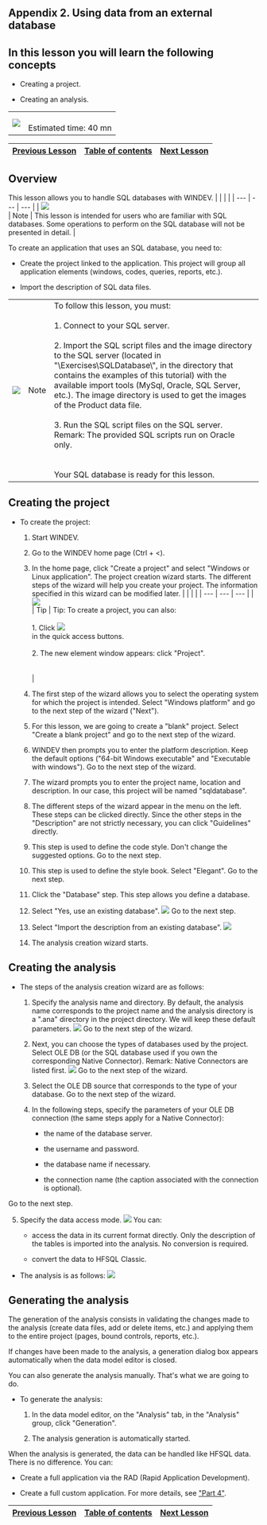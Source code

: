 
## Appendix 2. Using data from an external database
<a name="NOTE1"></a>
<a name="NOTE1_1"></a>


## In this lesson you will learn the following concepts
<a name="this_lesson_you_will_learn_the_following_concepts_ELTTEXTE000182"></a>


- Creating a project.

- Creating an analysis.





|   |   |
| --- | --- |
| ![](https://doc.pcsoft.fr/en-US/images/image.awp?langid=3&name=dur%E9e.png)<br> | <br>Estimated time: 40 mn |

| [Previous Lesson](../TutoWD/1410087557.md) | [Table of contents](../TutoWD/1410086886.md) | [Next Lesson](../TutoWD/1410087559.md) |
| --- | --- | --- |





<a name="NOTE2"></a>
<a name="NOTE2_1"></a>


## Overview
<a name="overview_ELTTEXTE000229"></a>
This lesson allows you to handle SQL databases with WINDEV. |   |   |   |
| --- | --- | --- |
| ![](https://doc.pcsoft.fr/en-US/images/image.awp?langid=3&name=note.png)<br> | Note | This lesson is intended for users who are familiar with SQL databases. Some operations to perform on the SQL database will not be presented in detail. |



To create an application that uses an SQL database, you need to:

- Create the project linked to the application. This project will group all application elements (windows, codes, queries, reports, etc.). 

- Import the description of SQL data files.


|   |   |   |
| --- | --- | --- |
| ![](https://doc.pcsoft.fr/en-US/images/image.awp?langid=3&name=note.png)<br> | Note | To follow this lesson, you must: <br><br>1. Connect to your SQL server. <br><br>2. Import the SQL script files and the image directory to the SQL server (located in "\\Exercises\\SQLDatabase\\", in the directory that contains the examples of this tutorial) with the available import tools (MySql, Oracle, SQL Server, etc.). The image directory is used to get the images of the Product data file. <br><br>3. Run the SQL script files on the SQL server. <br>	Remark: The provided SQL scripts run on Oracle only.<br><br><br>Your SQL database is ready for this lesson. |





<a name="NOTE3"></a>
<a name="NOTE3_1"></a>


## Creating the project
<a name="creating_the_project_ELTTEXTE000289"></a>


- To create the project:

	1. Start WINDEV. 

	2. Go to the WINDEV home page (Ctrl + &lt;). 

	3. In the home page, click "Create a project" and select "Windows or Linux application". The project creation wizard starts. The different steps of the wizard will help you create your project. The information specified in this wizard can be modified later.
			|   |   |   |
| --- | --- | --- |
| ![](https://doc.pcsoft.fr/en-US/images/image.awp?langid=3&name=astuce.png)<br> | Tip | Tip: To create a project, you can also:<br><br>		1. Click ![](https://doc.pcsoft.fr/en-US/images/image.awp?langid=3&name=ICO_Cr%E9er1_GAF.jpg)<br> in the quick access buttons.<br><br>		2. The new element window appears: click "Project".<br><br><br> |





	4. The first step of the wizard allows you to select the operating system for which the project is intended. Select "Windows platform" and go to the next step of the wizard ("Next").  

	5. For this lesson, we are going to create a "blank" project. Select "Create a blank project" and go to the next step of the wizard. 

	6. WINDEV then prompts you to enter the platform description. Keep the default options ("64-bit Windows executable" and "Executable with windows"). Go to the next step of the wizard.

	7. The wizard prompts you to enter the project name, location and description. In our case, this project will be named "sqldatabase".  

	8. The different steps of the wizard appear in the menu on the left. These steps can be clicked directly. Since the other steps in the "Description" are not strictly necessary, you can click "Guidelines" directly. 

	9. This step is used to define the code style. Don't change the suggested options. Go to the next step. 

	10. This step is used to define the style book. Select "Elegant". Go to the next step.

	11. Click the "Database" step. This step allows you define a database.

	12. Select "Yes, use an existing database". 
![](https://doc.pcsoft.fr/en-US/images/image.awp?langid=3&name=P8_Import%20OLEDB%20-%20HC%20N%B0001.jpg&type=thumb)
Go to the next step.

	13. Select "Import the description from an existing database". 
![](https://doc.pcsoft.fr/en-US/images/image.awp?langid=3&name=P8_Import%20OLEDB%20-%20HC%20N%B0002.jpg&type=thumb)


	14. The analysis creation wizard starts.




<a name="NOTE4"></a>
<a name="NOTE4_1"></a>


## Creating the analysis
<a name="creating_the_analysis_ELTTEXTE000331"></a>


- The steps of the analysis creation wizard are as follows:

	1. Specify the analysis name and directory. By default, the analysis name corresponds to the project name and the analysis directory is a ".ana" directory in the project directory. We will keep these default parameters. 
![](https://doc.pcsoft.fr/en-US/images/image.awp?langid=3&name=P8_Import%20OLEDB%20-%20HC%20N%B0003.jpg&type=thumb)
Go to the next step of the wizard. 

	2. Next, you can choose the types of databases used by the project. Select OLE DB (or the SQL database used if you own the corresponding Native Connector). 
			Remark: Native Connectors are listed first. 
![](https://doc.pcsoft.fr/en-US/images/image.awp?langid=3&name=P8_Import%20OLEDB%20-%20HC%20N%B0004.jpg&type=thumb)
Go to the next step of the wizard.

	3. Select the OLE DB source that corresponds to the type of your database.
			Go to the next step of the wizard.

	4. In the following steps, specify the parameters of your OLE DB connection (the same steps apply for a Native Connector):

		- the name of the database server. 

		- the username and password. 

		- the database name if necessary. 

		- the connection name (the caption associated with the connection is optional). 


 Go to the next step.

5. Specify the data access mode. 
![](https://doc.pcsoft.fr/en-US/images/image.awp?langid=3&name=P8_Import%20OLEDB%20-%20HC%20N%B0007.jpg&type=thumb)
You can:

	- access the data in its current format directly. Only the description of the tables is imported into the analysis. No conversion is required.

	- convert the data to HFSQL Classic. 




- The analysis is as follows: 
![](https://doc.pcsoft.fr/en-US/images/image.awp?langid=3&name=P8_Import%20OLEDB%20-%20HC%20N%B0010.jpg&type=thumb)





<a name="NOTE5"></a>
<a name="NOTE5_1"></a>


## Generating the analysis
<a name="generating_the_analysis_ELTTEXTE000355"></a>
The generation of the analysis consists in validating the changes made to the analysis (create data files, add or delete items, etc.) and applying them to the entire project (pages, bound controls, reports, etc.).

If changes have been made to the analysis, a generation dialog box appears automatically when the data model editor is closed.

You can also generate the analysis manually. That's what we are going to do. 

- To generate the analysis:

	1. In the data model editor, on the "Analysis" tab, in the "Analysis" group, click "Generation".

	2. The analysis generation is automatically started.







When the analysis is generated, the data can be handled like HFSQL data. There is no difference. You can:

- Create a full application via the RAD (Rapid Application Development). 

- Create a full custom application. For more details, see ["Part 4"](../TutoWD/1410087532.md). 




| [Previous Lesson](../TutoWD/1410087557.md) | [Table of contents](../TutoWD/1410086886.md) | [Next Lesson](../TutoWD/1410087559.md) |
| --- | --- | --- |




